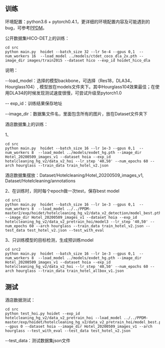 ## 训练
环境配置：python3.6 + pytorch0.4.1，更详细的环境配置内容及可能遇到的bug，可参考[PPDM](https://km.sankuai.com/space/~fengqi06 "PPDM")。

公开数据集HICO-DET上的训练：


    cd src
    python main.py  hoidet --batch_size 32 --lr 5e-4 --gpus 0,1  --num_workers 16  --load_model ../models/ctdet_coco_dla_2x.pth --image_dir images/train2015 --dataset hico --exp_id hoidet_hico_dla

说明：

--load_model：选择的模型backbone，可选择（Res18，DLA34，Hourglass104）, 模型放在models文件夹下。其中Hourglass104效果最佳；在使用DLA34的时候发现测试速度很慢，可尝试升级至pytorch1.0

-- exp_id：训练结果保存地址

--image_dir：数据集文件名，里面包含所有的图片，放在Dataset文件夹下

酒店数据集上的训练：

1、


    cd src
    python main.py  hoidet --batch_size 16 --lr 1e-3 --gpus 0,1  --num_workers 8  --load_model ../models/exdet_hg.pth --image_dir Hotel_20200509_images_v1 --dataset hoia --exp_id hotelcleaning_hg_v2/data_v2_hoi --lr_step '40,50' --num_epochs 60 --arch hourglass --train_data train_hotel_v2.json
酒店数据集摆放：Dataset/Hotelcleaning/Hotel_20200509_images_v1, Dataset/Hotelcleaning/annotations

2、在训练时，同时每个epoch做一次test，保存best model


    cd src1
    python main.py  hoidet --batch_size 16 --lr 1e-3 --gpus 0,1  --num_workers 8  --load_model ../../PPDM-master2/exp/hoidet/hotelcleaning_hg_v2/data_v2_detection/model_best.pth --image_dir Hotel_20200509_images_v1 --dataset hoia --exp_id hotelcleaning_hg_v2/data_v2_pretrain_hoi/model3 --lr_step '40,50' --num_epochs 60 --arch hourglass --train_data train_hotel_v2.json --test_data test_hotel_v2.json --test_with_eval
3、只训练模型的目标检测，生成预训练model


    cd src2
    python main.py  hoidet --batch_size 16 --lr 1e-3 --gpus 0,1  --num_workers 8  --load_model ../models/exdet_hg.pth --image_dir Hotel_20200509_images_v1 --dataset hoia --exp_id hotelcleaning_hg_v2/data_v2_hoi --lr_step '40,50' --num_epochs 60 --arch hourglass --train_data train_hotel_allbox_v1.json
## 测试
酒店数据测试：


    cd src
    python test_hoi.py hoidet --exp_id hotelcleaning_hg_v2/data_v2_pretrain_hoi --load_model ../../PPDM-master/exp/hoidet/hotelcleaning_hg_v2/data_v2_pretrain_hoi/model_best.pth --gpus 0 --dataset hoia --image_dir Hotel_20200509_images_v1 --arch hourglass --test_with_eval --test_data test_hotel_v2.json

--test_data：测试数据集json文件
